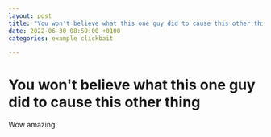 ```yaml
---
layout: post
title: "You won't believe what this one guy did to cause this other thing"
date: 2022-06-30 08:59:00 +0100
categories: example clickbait

---
```


# You won't believe what this one guy did to cause this other thing

Wow amazing
